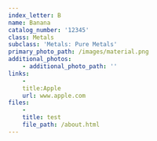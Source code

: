 ```yaml
---
index_letter: B
name: Banana
catalog_number: '12345'
class: Metals
subclass: 'Metals: Pure Metals'
primary_photo_path: /images/material.png
additional_photos:
    - additional_photo_path: ''
links:
    - 
    title:Apple
    url: www.apple.com
files:
    - 
    title: test
    file_path: /about.html
---
```


